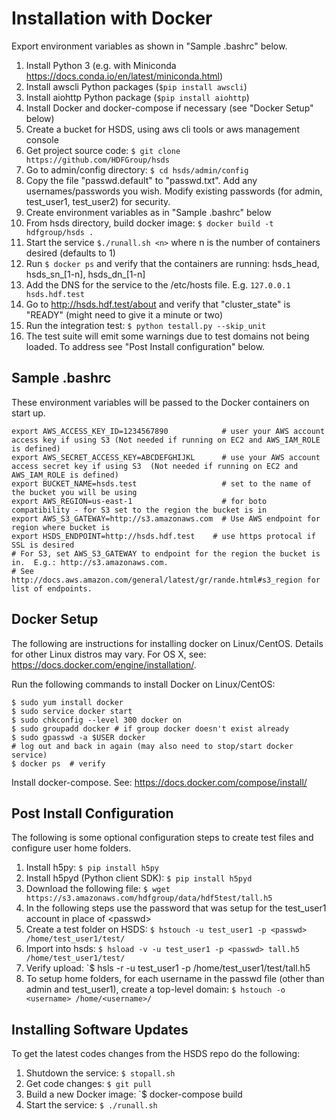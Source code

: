 Installation with Docker
========================

Export environment variables as shown in "Sample .bashrc" below.

1. Install Python 3 (e.g. with Miniconda <https://docs.conda.io/en/latest/miniconda.html>)
2. Install awscli Python packages (`$pip install awscli`)
3. Install aiohttp Python package (`$pip install aiohttp`)
4. Install Docker and docker-compose if necessary (see "Docker Setup" below)
5. Create a bucket for HSDS, using aws cli tools or aws management console
6. Get project source code: `$ git clone https://github.com/HDFGroup/hsds`
7. Go to admin/config directory: `$ cd hsds/admin/config`
8. Copy the file "passwd.default" to "passwd.txt".  Add any usernames/passwords you wish.  Modify existing passwords (for admin, test_user1, test_user2) for security.
9. Create environment variables as in "Sample .bashrc" below
10. From hsds directory, build docker image:  `$ docker build -t hdfgroup/hsds .`
11. Start the service `$./runall.sh <n>` where n is the number of containers desired (defaults to 1)
12. Run `$ docker ps` and verify that the containers are running: hsds_head, hsds_sn_[1-n], hsds_dn_[1-n]
13. Add the DNS for the service to the /etc/hosts file.  E.g. `127.0.0.1  hsds.hdf.test`
14. Go to <http://hsds.hdf.test/about> and verify that "cluster_state" is "READY" (might need to give it a minute or two)
15. Run the integration test: `$ python testall.py --skip_unit`
16. The test suite will emit some warnings due to test domains not being loaded.  To address see "Post Install configuration" below.

Sample .bashrc
--------------

These environment variables will be passed to the Docker containers on start up.

    export AWS_ACCESS_KEY_ID=1234567890            # user your AWS account access key if using S3 (Not needed if running on EC2 and AWS_IAM_ROLE is defined)
    export AWS_SECRET_ACCESS_KEY=ABCDEFGHIJKL      # use your AWS account access secret key if using S3  (Not needed if running on EC2 and AWS_IAM_ROLE is defined)
    export BUCKET_NAME=hsds.test                   # set to the name of the bucket you will be using
    export AWS_REGION=us-east-1                    # for boto compatibility - for S3 set to the region the bucket is in
    export AWS_S3_GATEWAY=http://s3.amazonaws.com  # Use AWS endpoint for region where bucket is
    export HSDS_ENDPOINT=http://hsds.hdf.test    # use https protocal if SSL is desired
    # For S3, set AWS_S3_GATEWAY to endpoint for the region the bucket is in.  E.g.: http://s3.amazonaws.com.
    # See http://docs.aws.amazon.com/general/latest/gr/rande.html#s3_region for list of endpoints.

Docker Setup
------------

The following are instructions for installing docker on Linux/CentOS.  Details for other Linux distros
may vary.  For OS X, see: <https://docs.docker.com/engine/installation/>.

Run the following commands to install Docker on Linux/CentOS:

    $ sudo yum install docker
    $ sudo service docker start
    $ sudo chkconfig --level 300 docker on
    $ sudo groupadd docker # if group docker doesn't exist already
    $ sudo gpasswd -a $USER docker
    # log out and back in again (may also need to stop/start docker service)
    $ docker ps  # verify

Install docker-compose.  See: <https://docs.docker.com/compose/install/>

Post Install Configuration
--------------------------

The following is some optional configuration steps to create test files and configure
user home folders.

1. Install h5py: `$ pip install h5py`
2. Install h5pyd (Python client SDK): `$ pip install h5pyd`
3. Download the following file: `$ wget https://s3.amazonaws.com/hdfgroup/data/hdf5test/tall.h5`
4. In the following steps use the password that was setup for the test_user1 account in place of \<passwd\>
5. Create a test folder on HSDS: `$ hstouch -u test_user1 -p <passwd> /home/test_user1/test/` 
6. Import into hsds: `$ hsload -v -u test_user1 -p <passwd> tall.h5 /home/test_user1/test/`
7. Verify upload: `$ hsls -r -u test_user1 -p <passwd> /home/test_user1/test/tall.h5
8. To setup home folders, for each username in the passwd file (other than admin and test_user1), create a top-level domain: `$ hstouch -o <username> /home/<username>/`

Installing Software Updates
---------------------------

To get the latest codes changes from the HSDS repo do the following:

1. Shutdown the service: `$ stopall.sh`
2. Get code changes: `$ git pull`
3. Build a new Docker image: `$ docker-compose build
4. Start the service: `$ ./runall.sh`
